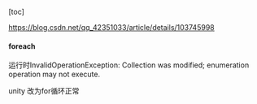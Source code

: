 [toc]



https://blog.csdn.net/qq_42351033/article/details/103745998

#### foreach

运行时InvalidOperationException: Collection was modified; enumeration operation may not execute.

unity 改为for循环正常


